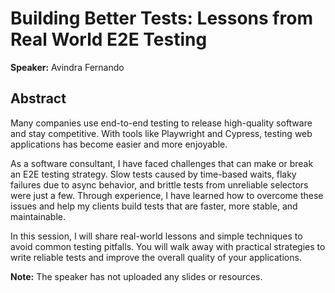 ﻿# Building Better Tests: Lessons from Real World E2E Testing

**Speaker:** Avindra Fernando

## Abstract

Many companies use end-to-end testing to release high-quality software and stay competitive. With tools like Playwright and Cypress, testing web applications has become easier and more enjoyable.

As a software consultant, I have faced challenges that can make or break an E2E testing strategy. Slow tests caused by time-based waits, flaky failures due to async behavior, and brittle tests from unreliable selectors were just a few. Through experience, I have learned how to overcome these issues and help my clients build tests that are faster, more stable, and maintainable. 

In this session, I will share real-world lessons and simple techniques to avoid common testing pitfalls. You will walk away with practical strategies to write reliable tests and improve the overall quality of your applications.

**Note:** The speaker has not uploaded any slides or resources.

